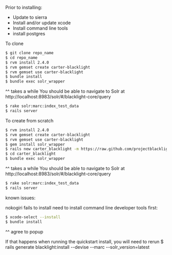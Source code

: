 Prior to installing:
* Update to sierra
* Install and/or update xcode
* Install command line tools
* install postgres

To clone
```bash
$ git clone repo_name
$ cd repo_name
$ rvm install 2.4.0
$ rvm gemset create carter-blacklight
$ rvm gemset use carter-blacklight
$ bundle install
$ bundle exec solr_wrapper
```
^^ takes a while
You should be able to navigate to Solr at http://localhost:8983/solr/#/blacklight-core/query
```bash
$ rake solr:marc:index_test_data
$ rails server
```

To create from scratch
```bash
$ rvm install 2.4.0
$ rvm gemset create carter-blacklight
$ rvm gemset use carter-blacklight
$ gem install solr_wrapper 
$ rails new carter_blacklight -m https://raw.github.com/projectblacklight/blacklight/master/template.demo.rb
$ cd carter_blacklight
$ bundle exec solr_wrapper
```
^^ takes a while
You should be able to navigate to Solr at http://localhost:8983/solr/#/blacklight-core/query

```bash
$ rake solr:marc:index_test_data
$ rails server
```
known issues: 

nokogiri fails to install
need to install command line developer tools first:
```bash
$ xcode-select --install
$ bundle install
```
^^ agree to popup

If that happens when running the quickstart install, you will need to rerun
$ rails generate blacklight:install --devise --marc --solr_version=latest
